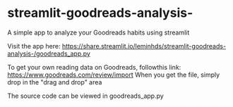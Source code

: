 # streamlit-goodreads-analysis-
A simple app to analyze your Goodreads habits using streamlit

Visit the app here: https://share.streamlit.io/leminhds/streamlit-goodreads-analysis-/goodreads_app.py

To get your own reading data on Goodreads, followthis link: https://www.goodreads.com/review/import
When you get the file, simply drop in the "drag and drop" area

The source code can be viewed in goodreads_app.py

